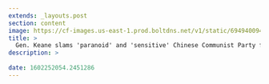 ```yaml
--- 
extends: _layouts.post 
section: content 
image: https://cf-images.us-east-1.prod.boltdns.net/v1/static/694940094001/1079b5d1-dbbc-4134-8f46-123dccf883ef/30c3389f-4b81-4d7a-8e1d-b37a1d0b2618/1280x720/match/image.jpg 
title: > 
  Gen. Keane slams 'paranoid' and 'sensitive' Chinese Communist Party for censoring Pence 
description: > 
   
date: 1602252054.2451286 
--- 
```

